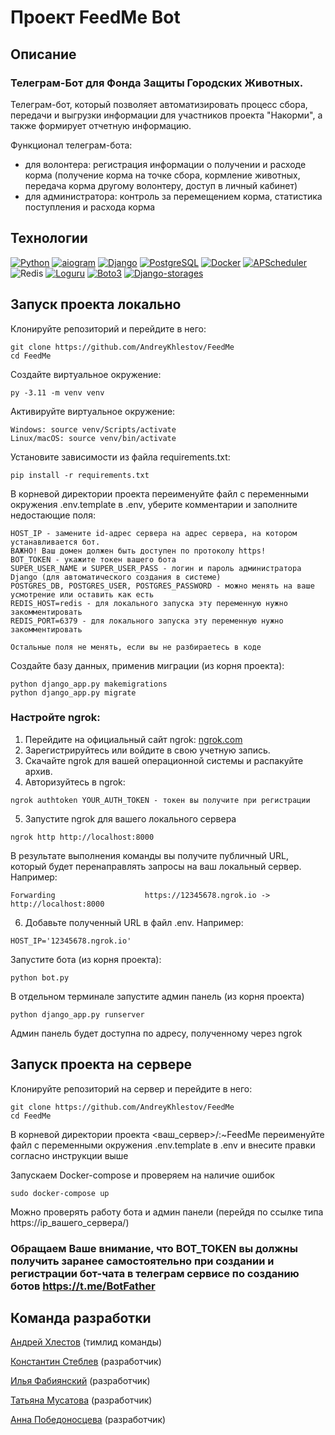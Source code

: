 # Проект FeedMe Bot

## Описание

### Телеграм-Бот для Фонда Защиты Городских Животных.
Телеграм-бот, который позволяет автоматизировать процесс сбора, передачи и выгрузки информации для участников проекта "Накорми", а также формирует отчетную информацию. 

Функционал телеграм-бота:
- для волонтера: регистрация информации о получении и расходе корма (получение корма на точке сбора, кормление животных, передача корма другому волонтеру,  доступ в личный кабинет)
- для администратора: контроль за перемещением корма, статистика поступления и расхода корма

## Технологии
[![Python](https://img.shields.io/badge/python-3.11-blue?logo=python)](https://www.python.org/)
[![aiogram](https://img.shields.io/badge/aiogram-3.4-blue)](https://docs.aiogram.dev/en/latest/)
[![Django](https://img.shields.io/badge/Django-4.2-blue?logo=python)](https://www.python.org/)
[![PostgreSQL](https://img.shields.io/badge/PostgeSQL-blue?logo=postgresql)](https://www.postgresql.org/docs/)
[![Docker](https://img.shields.io/badge/Docker-blue?logo=Docker)](https://docs.docker.com/)
[![APScheduler](https://img.shields.io/badge/APScheduler-blue)](https://docs-python.ru/packages/modul-apscheduler-python/)
![Redis](https://img.shields.io/badge/Redis-blue)
[![Loguru](https://img.shields.io/badge/Loguru-blue)](https://loguru.readthedocs.io/en/stable/)
[![Boto3](https://img.shields.io/badge/Boto3-blue)](https://boto3.amazonaws.com/v1/documentation/api/latest/index.html)
[![Django-storages](https://img.shields.io/badge/Django_storages-blue)](https://django-storages.readthedocs.io/en/latest/index.html)

## Запуск проекта локально

Клонируйте репозиторий и перейдите в него:

```
git clone https://github.com/AndreyKhlestov/FeedMe
cd FeedMe
```

Создайте виртуальное окружение:
```
py -3.11 -m venv venv
```
Активируйте виртуальное окружение:
```
Windows: source venv/Scripts/activate
Linux/macOS: source venv/bin/activate
```
Установите зависимости из файла requirements.txt:
```
pip install -r requirements.txt
```
В корневой директории проекта переименуйте файл с переменными окружения .env.template в .env, уберите комментарии и заполните недостающие поля:
```
HOST_IP - замените id-адрес сервера на адрес сервера, на котором устанавливается бот.
ВАЖНО! Ваш домен должен быть доступен по протоколу https!
BOT_TOKEN - укажите токен вашего бота
SUPER_USER_NAME и SUPER_USER_PASS - логин и пароль администратора Django (для автоматического создания в системе)
POSTGRES_DB, POSTGRES_USER, POSTGRES_PASSWORD - можно менять на ваше усмотрение или оставить как есть
REDIS_HOST=redis - для локального запуска эту переменную нужно закомментировать
REDIS_PORT=6379 - для локального запуска эту переменную нужно закомментировать

Остальные поля не менять, если вы не разбираетесь в коде
```
Создайте базу данных, применив миграции (из корня проекта):
```
python django_app.py makemigrations
python django_app.py migrate
```
### Настройте ngrok:
1. Перейдите на официальный сайт ngrok: [ngrok.com](https://ngrok.com/)
2. Зарегистрируйтесь или войдите в свою учетную запись.
3. Скачайте ngrok для вашей операционной системы и распакуйте архив.
4. Авторизуйтесь в ngrok:
```
ngrok authtoken YOUR_AUTH_TOKEN - токен вы получите при регистрации
```
5. Запустите ngrok для вашего локального сервера
```
ngrok http http://localhost:8000
```
В результате выполнения команды вы получите публичный URL, который будет перенаправлять запросы на ваш локальный сервер. Например:
```
Forwarding                    https://12345678.ngrok.io -> http://localhost:8000
```
6. Добавьте полученный URL в файл .env. Например:
```
HOST_IP='12345678.ngrok.io'
```
Запустите бота (из корня проекта):
```
python bot.py
```
В отдельном терминале запустите админ панель (из корня проекта)
```
python django_app.py runserver
```
Админ панель будет доступна по адресу, полученному через ngrok
## Запуск проекта на сервере
Клонируйте репозиторий на сервер и перейдите в него:
```
git clone https://github.com/AndreyKhlestov/FeedMe
cd FeedMe
```
В корневой директории проекта <ваш_сервер>/:~FeedMe переименуйте файл с переменными окружения .env.template в .env и внесите правки согласно инструкции выше

Запускаем Docker-compose и проверяем на наличие ошибок
```
sudo docker-compose up
```
Можно проверять работу бота и админ панели (перейдя по ссылке типа https://ip_вашего_сервера/)

### Обращаем Ваше внимание, что BOT_TOKEN вы должны получить заранее самостоятельно при создании и регистрации бот-чата в телеграм сервисе по созданию ботов https://t.me/BotFather


## Команда разработки
[Андрей Хлестов](https://github.com/AndreyKhlestov) (тимлид команды)

[Константин Стеблев](https://github.com/KonstantinSKS) (разработчик)

[Илья Фабиянский](https://github.com/fabilya)  (разработчик)

[Татьяна Мусатова](https://github.com/Tatiana314) (разработчик)

[Анна Победоносцева](https://github.com/ZebraHr) (разработчик)


